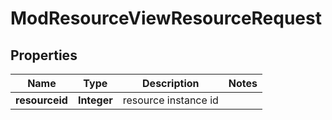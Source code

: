 

# ModResourceViewResourceRequest


## Properties

| Name | Type | Description | Notes |
|------------ | ------------- | ------------- | -------------|
|**resourceid** | **Integer** | resource instance id |  |



